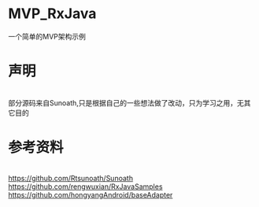 # MVP_RxJava
一个简单的MVP架构示例



# 声明
<br/> 部分源码来自Sunoath,只是根据自己的一些想法做了改动，只为学习之用，无其它目的



# 参考资料
<br/> https://github.com/Rtsunoath/Sunoath
<br/> https://github.com/rengwuxian/RxJavaSamples
<br/> https://github.com/hongyangAndroid/baseAdapter
